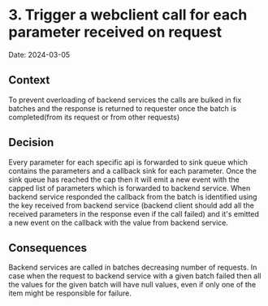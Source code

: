 # 3. Trigger a webclient call for each parameter received on request

Date: 2024-03-05

## Context

To prevent overloading of backend services the calls are bulked in fix batches and the response is returned to requester once the batch is completed(from its request or from other requests)

## Decision

Every parameter for each specific api is forwarded to sink queue which contains the parameters and a callback sink for each parameter. Once the sink queue has reached the cap then it will emit a new event with the capped list of parameters which is forwarded to backend service. When backend service responded the callback from the batch is identified using the key received from backend service (backend client should add all the received parameters in the response even if the call failed) and it's emitted a new event on the callback with the value from backend service. 

## Consequences

Backend services are called in batches decreasing number of requests.
In case when the request to backend service with a given batch failed then all the values for the given batch will have null values, even if only one of the item might be responsible for failure.